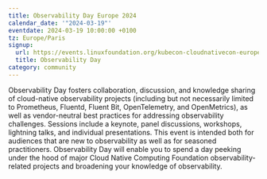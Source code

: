 ```yaml
---
title: Observability Day Europe 2024
calendar_date: '"2024-03-19"'
eventdate: 2024-03-19 10:00:00 +0100
tz: Europe/Paris
signup:
  url: https://events.linuxfoundation.org/kubecon-cloudnativecon-europe/co-located-events/observability-day/#about
  title: Observability Day
category: community
---
```

Observability Day fosters collaboration, discussion, and knowledge sharing of cloud-native observability projects (including but not necessarily limited to Prometheus, Fluentd, Fluent Bit, OpenTelemetry, and OpenMetrics), as well as vendor-neutral best practices for addressing observability challenges. Sessions include a keynote, panel discussions, workshops, lightning talks, and individual presentations. This event is intended both for audiences that are new to observability as well as for seasoned practitioners. Observability Day will enable you to spend a day peeking under the hood of major Cloud Native Computing Foundation observability-related projects and broadening your knowledge of observability.
